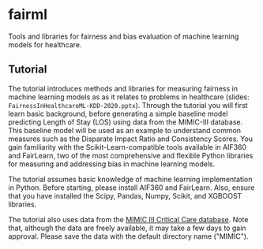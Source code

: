 # fairml
Tools and libraries for fairness and bias evaluation of machine learning models for healthcare.

## Tutorial
The tutorial introduces methods and libraries for measuring fairness in machine learning models as as it relates to problems in healthcare (slides: `FairnessInHealthcareML-KDD-2020.pptx`). Through the tutorial you will first learn basic background, before generating a simple baseline model predicting Length of Stay (LOS) using data from the MIMIC-III database. This baseline model will be used as an example to understand common measures such as the Disparate Impact Ratio and Consistency Scores. You gain familiarity with the Scikit-Learn-compatible tools available in AIF360 and FairLearn, two of the most comprehensive and flexible Python libraries for measuring and addressing bias in machine learning models.

The tutorial assumes basic knowledge of machine learning implementation in Python. Before starting, please install AIF360 and FairLearn. Also, ensure that you have installed the Scipy, Pandas, Numpy, Scikit, and XGBOOST libraries. 

The tutorial also uses data from the [MIMIC III Critical Care database](https://mimic.physionet.org/gettingstarted/access/). Note that, although the data are freely available, it may take a few days to gain approval. Please save the data with the default directory name ("MIMIC"). 

